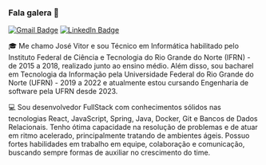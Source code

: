 ### Fala galera 👋

[![Gmail Badge](https://img.shields.io/badge/-jr12vitor@gmail.com-c14438?style=flat&logo=Gmail&logoColor=white&link=mailto:jr12vitor@gmail.com)](mailto:jr12vitor@gmail.com)
[![LinkedIn Badge](https://img.shields.io/badge/-Jos%C3%A9%20Vitor-blue?style=flat&logo=Linkedin&logoColor=white&link=https://www.linkedin.com/in/jos%C3%A9-vitor/)](https://www.linkedin.com/in/jos%C3%A9-vitor-freitas-cunha-5b326526a/)

🎓 Me chamo José Vitor e sou Técnico em Informática habilitado pelo Instituto Federal de Ciência e Tecnologia do Rio Grande do Norte (IFRN) - de 2015 a 2018, realizado junto ao ensino médio. Além disso, sou bacharel em Tecnologia da Informação pela Universidade Federal do Rio Grande do Norte (UFRN) - 2019 a 2022 e atualmente estou cursando Engenharia de software pela UFRN desde 2023.

💻 Sou desenvolvedor FullStack com conhecimentos sólidos nas tecnologias React, JavaScript, Spring, Java, Docker, Git e Bancos de Dados Relacionais. Tenho ótima capacidade na resolução de problemas e de atuar em ritmo acelerado, principalmente tratando de ambientes ágeis. Possuo fortes habilidades em trabalho em equipe, colaboração e comunicação, buscando sempre formas de auxiliar no crescimento do time.
